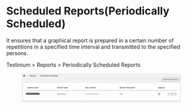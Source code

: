 # Scheduled Reports(Periodically Scheduled)

It ensures that a graphical report is prepared in a certain number of repetitions in a specified time interval and transmitted to the specified persons.

Testinium > Reports > Periodically Scheduled Reports

<figure><img src="../../../.gitbook/assets/Ekran Resmi 2023-06-21 09.25.08.png" alt=""><figcaption></figcaption></figure>
